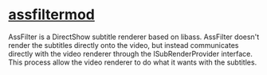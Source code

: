 # [assfiltermod](https://chocolatey.org/packages/assfiltermod)

AssFilter is a DirectShow subtitle renderer based on libass. AssFilter doesn't render the subtitles directly onto the video, but instead communicates directly with the video renderer through the ISubRenderProvider interface. This process allow the video renderer to do what it wants with the subtitles.
